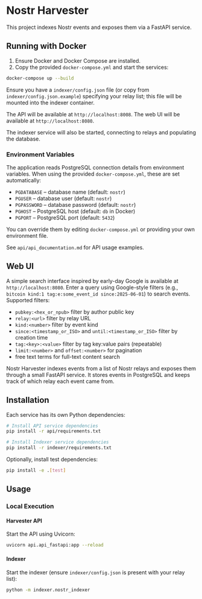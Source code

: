 # Nostr Harvester

This project indexes Nostr events and exposes them via a FastAPI service.

## Running with Docker

1. Ensure Docker and Docker Compose are installed.
2. Copy the provided `docker-compose.yml` and start the services:

```bash
docker-compose up --build
```

Ensure you have a `indexer/config.json` file (or copy from `indexer/config.json.example`) specifying your relay list; this file will be mounted into the indexer container.

The API will be available at `http://localhost:8008`.
The web UI will be available at `http://localhost:8080`.

The indexer service will also be started, connecting to relays and populating the database.

### Environment Variables

The application reads PostgreSQL connection details from environment variables. When using the provided `docker-compose.yml`, these are set automatically:

- `PGDATABASE` – database name (default: `nostr`)
- `PGUSER` – database user (default: `nostr`)
- `PGPASSWORD` – database password (default: `nostr`)
- `PGHOST` – PostgreSQL host (default: `db` in Docker)
- `PGPORT` – PostgreSQL port (default: `5432`)

You can override them by editing `docker-compose.yml` or providing your own environment file.

See `api/api_documentation.md` for API usage examples.

## Web UI

A simple search interface inspired by early-day Google is available at `http://localhost:8080`. Enter a query using Google-style filters (e.g., `bitcoin kind:1 tag:e:some_event_id since:2025-06-01`) to search events. Supported filters:

- `pubkey:<hex_or_npub>` filter by author public key
- `relay:<url>` filter by relay URL
- `kind:<number>` filter by event kind
- `since:<timestamp_or_ISO>` and `until:<timestamp_or_ISO>` filter by creation time
- `tag:<key>:<value>` filter by tag key:value pairs (repeatable)
- `limit:<number>` and `offset:<number>` for pagination
- free text terms for full-text content search

Nostr Harvester indexes events from a list of Nostr relays and exposes them through a small FastAPI service.  It stores events in PostgreSQL and keeps track of which relay each event came from.

## Installation

Each service has its own Python dependencies:

```bash
# Install API service dependencies
pip install -r api/requirements.txt

# Install Indexer service dependencies
pip install -r indexer/requirements.txt
```

Optionally, install test dependencies:

```bash
pip install -e .[test]
```

## Usage

### Local Execution

#### Harvester API

Start the API using Uvicorn:

```bash
uvicorn api.api_fastapi:app --reload
```

#### Indexer

Start the indexer (ensure `indexer/config.json` is present with your relay list):

```bash
python -m indexer.nostr_indexer
```

